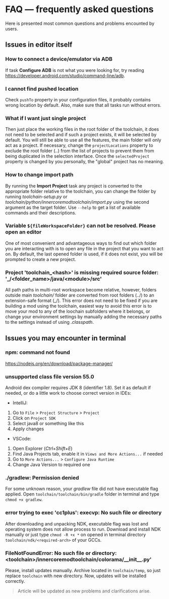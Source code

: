 # FAQ — frequently asked questions

Here is presented most common questions and problems encounted by users.

## Issues in editor itself

### How to connect a device/emulator via ADB

If task **Configure ADB** is not what you were looking for, try reading <https://developer.android.com/studio/command-line/adb>.

### I cannot find pushed location

Check `pushTo` property in your configuration files, it probably contains wrong location by default. Also, make sure that all tasks run without errors.

### What if I want just single project

Then just place the working files in the root folder of the toolchain, it does not need to be selected and if such a project exists, it will be selected by default. You will still be able to use all the features, the main folder will only act as a project. If necessary, change the `projectLocations` property to exclude the root folder (*..*) from the list of projects to prevent them from being duplicated in the selection interface. Once the `selectedProject` property is changed by you personally, the "global" project has no meaning.

### How to change import path

By running the **Import Project** task any project is converted to the appropriate folder relative to the toolchain, you can change the folder by running *toolchain-setup.py* or *toolchain/python/innercoremodtoolchain/import.py* using the second argument as the target folder. Use `--help` to get a list of available commands and their descriptions.

### Variable `${fileWorkspaceFolder}` can not be resolved. Please open an editor

One of most convenient and advantageous ways to find out which folder you are interacting with is to open any file in the project that you want to act on. By default, the last opened folder is used, if it does not exist, you will be prompted to create a new project.

### Project 'toolchain_\<hash>' is missing required source folder: '_/<folder_name>/java/\<module>/src'

All path paths in multi-root workspace become relative, however, folders outside main *toolchain/* folder are converted from root folders (../) to an extension-safe format (_/). This error does not need to be fixed if you are building a mod using the toolchain, easiest way to avoid this error is to move your mod to any of the loochain subfolders where it belongs, or change your environment settings by manually adding the necessary paths to the settings instead of using *.classpath*.

## Issues you may encounter in terminal

### npm: command not found

<https://nodejs.org/en/download/package-manager/>

### unsupported class file version 55.0

Android dex compiler requires JDK 8 (identifier 1.8). Set it as default if needed, or do a little work to choose correct version in IDEs:

- IntelliJ:

1. Go to `File` > `Project Structure` > `Project`
2. Click on `Project SDK`
3. Select java8 or something like this
4. Apply changes

- VSCode:

1. Open Explorer (*Ctrl+Shift+E*)
2. Find Java Projects tab, enable it in `Views and More Actions...` if needed
3. Go to `More Actions...` > `Configure Java Runtime`
4. Change Java Version to required one

### ./gradlew: Permission denied

For some unknown reason, your *gradlew* file did not have executable flag applied. Open `toolchain/toolchain/bin/gradle` folder in terminal and type `chmod +x gradlew`.

### error trying to exec 'cc1plus': execvp: No such file or directory

After downloading and unpacking NDK, executable flag was lost and operating system does not allow process to run. Download and install NDK manually or just type `chmod -R +x *` on opened in terminal directory `toolchain/ndk/<required-arch>` of your GCCs.

### FileNotFoundError: No such file or directory: \<toolchain\>/innercoremodtoolchain/colorama/\_\_init\_\_.py'

Please, install updates manually. Archive located in `toolchain/temp`, so just replace `toolchain` with new directory. Now, updates will be installed correctly.

> Article will be updated as new problems and clarifications arise.
